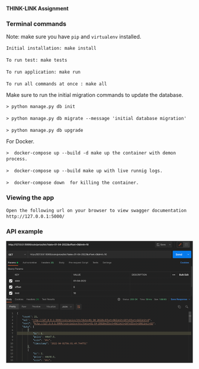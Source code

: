 #### THINK-LINK Assignment

### Terminal commands

Note: make sure you have `pip` and `virtualenv` installed.

    Initial installation: make install

    To run test: make tests

    To run application: make run

    To run all commands at once : make all

Make sure to run the initial migration commands to update the database.

    > python manage.py db init

    > python manage.py db migrate --message 'initial database migration'

    > python manage.py db upgrade

For Docker.

    >  docker-compose up --build -d make up the container with demon process.

    >  docker-compose up --build make up with live runnig logs.

    >  docker-compose down  for killing the container.

### Viewing the app ###

    Open the following url on your browser to view swagger documentation
    http://127.0.0.1:5000/

### API example

![img.png](img.png)

```
